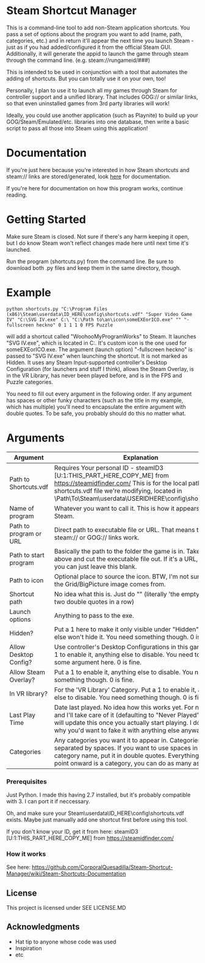 # Steam Shortcut Manager

This is a command-line tool to add non-Steam application shortcuts. You pass a set of options about the program you want to add (name, path, categories, etc.) and in return it'll appear the next time you launch Steam - just as if you had added/configured it from the official Steam GUI. Additionally, it will generate the appid to launch the game through steam through the command line. (e.g. steam://rungameid/###)

This is intended to be used in conjunction with a tool that automates the adding of shortcuts. But you can totally use it on your own, too!

Personally, I plan to use it to launch all my games through Steam for controller support and a unified library. That includes GOG:// or similar links, so that even uninstalled games from 3rd party libraries will work!

Ideally, you could use another application (such as Playnite) to build up your GOG/Steam/Emulated/etc. libraries into one database, then write a basic script to pass all those into Steam using this application!

# Documentation

If you're just here because you're interested in how Steam shortcuts and steam:// links are stored/generated, look [here](https://github.com/CorporalQuesadilla/Steam-Shortcut-Manager/wiki/Steam-Shortcuts-Documentation) for documentation.

If you're here for documentation on how this program works, continue reading.

# Getting Started

Make sure Steam is closed. Not sure if there's any harm keeping it open, but I do know Steam won't reflect changes made here until next time it's launched.

Run the program (shortcuts.py) from the command line. Be sure to download both .py files and keep them in the same directory, though.

# Example
```
python shortcuts.py "C:\Program Files (x86)\Steam\userdata\ID_HERE\config\shortcuts.vdf" "Super Video Game IV" "C:\SVG IV.exe" C:\ "C:\Path to\an\icon\someEXEorICO.exe" "" "-fullscreen heckno" 0 1 1 1 0 FPS Puzzle
```
will add a shortcut called "WoohooMyProgramWorks" to Steam. It launches "SVG IV.exe", which is located in C:\. It's custom icon is the one used for someEXEorICO.exe. The argument (launch option) "-fullscreen heckno" is passed to "SVG IV.exe" when launching the shortcut. It is not marked as Hidden. It uses any Steam Input-supported controller's Desktop Configuration (for launchers and stuff I think), allows the Steam Overlay, is in the VR Library, has never been played before, and is in the FPS and Puzzle categories.

You need to fill out every argument in the following order. If any argument has spaces or other funky characters (such as the title in my example, which has multiple) you'll need to encapsulate the entire argument with double quotes. To be safe, you probably should do this no matter what.

# Arguments
Argument | Explanation
-------- | -----------
Path to Shortcuts.vdf | Requires Your personal ID - steamID3 [U:1:THIS_PART_HERE_COPY_ME] from https://steamidfinder.com/ This is for the local path to your shortcuts.vdf file we're modifying, located in \Path\To\Steam\userdata\USERIDHERE\config\shortcuts.vdf.
Name of program | Whatever you want to call it. This is how it appears in Steam.
Path to program or URL | Direct path to executable file or URL. That means that steam:// or GOG:// links work.
Path to start program | Basically the path to the folder the game is in. Take the path above and cut the executable file out. If it's a URL, I think you can just leave this blank.
Path to icon | Optional place to source the icon. BTW, I'm not sure where the Grid/BigPicture image comes from.
Shortcut path | No idea what this is. Just do "" (literally 'the empty string' - two double quotes in a row)
Launch options | Anything to pass to the exe.
Hidden? | Put a 1 here to make it only visible under "Hidden", anything else won't hide it. You need something though. 0 is fine.
Allow Desktop Config? | Use controller's Desktop Configurations in this game. Put a 1 to enable it, anything else to disable. You need to put some argument here. 0 is fine.
Allow Steam Overlay? | Put a 1 to enable it, anything else to disable. You need something though. 0 is fine.
In VR library? | For the 'VR Library' Category. Put a 1 to enable it, anything else to disable. You need something though. 0 is fine.
Last Play Time | Date last played. No idea how this works yet. For now, put 0 and I'll take care of it (defaulting to "Never Played".) Steam will update this once you actually start playing. I don't know why you'd want to fake it with anything else anyways.
Categories | Any categories you want it to appear in. Categories are separated by spaces. If you want to use spaces in a category name, put it in double quotes. Everything from this point onward is a category, you can do as many as you like.

### Prerequisites

Just Python. I made this having 2.7 installed, but it's probably compatible with 3. I can port it if neccessary.

Oh, and make sure your Steam\userdata\ID_HERE\config\shortcuts.vdf exists. Maybe just manually add one shortcut first before using this tool.

If you don't know your ID, get it from here: steamID3 [U:1:THIS_PART_HERE_COPY_ME] from https://steamidfinder.com/

### How it works

See here: https://github.com/CorporalQuesadilla/Steam-Shortcut-Manager/wiki/Steam-Shortcuts-Documentation

## License

This project is licensed under SEE LICENSE.MD

## Acknowledgments

* Hat tip to anyone whose code was used
* Inspiration
* etc
